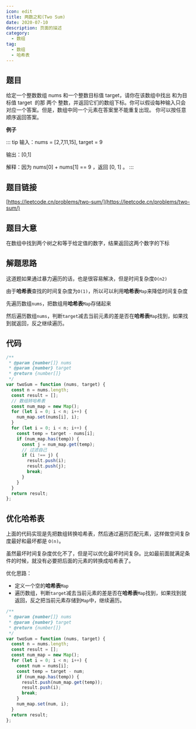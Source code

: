 ```yaml
---
icon: edit
title: 两数之和(Two Sum)
date: 2020-07-10
description: 页面的描述
category:
  - 数组
tag:
  - 数组
  - 哈希表
---
```


## 题目

给定一个整数数组 nums 和一个整数目标值 target，请你在该数组中找出 和为目标值 target  的那 两个 整数，并返回它们的数组下标。你可以假设每种输入只会对应一个答案。但是，数组中同一个元素在答案里不能重复出现。
你可以按任意顺序返回答案。

**例子**

::: tip
输入：nums = [2,7,11,15], target = 9

输出：[0,1]

解释：因为 nums[0] + nums[1] == 9 ，返回 [0, 1] 。
:::


## 题目链接

[https://leetcode.cn/problems/two-sum/](https://leetcode.cn/problems/two-sum/)

## 题目大意

在数组中找到两个树之和等于给定值的数字，结果返回这两个数字的下标

## 解题思路

这道题如果通过暴力遍历的话，也是很容易解决，但是时间复杂度`O(n2)`

由于**哈希表**查找的时间复杂度为`O(1)`，所以可以利用**哈希表**`Map`来降低时间复杂度

先遍历数组`nums`，把数组用**哈希表**`Map`存储起来

然后遍历数组`nums`，判断`target`减去当前元素的差是否在**哈希表**`Map`找到，如果找到就返回，反之继续遍历。

## 代码

```javascript
/**
 * @param {number[]} nums
 * @param {number} target
 * @return {number[]}
 */
var twoSum = function (nums, target) {
  const n = nums.length;
  const result = [];
  // 数组转哈希表
  const num_map = new Map();
  for (let i = 0; i < n; i++) {
    num_map.set(nums[i], i);
  }
  for (let i = 0; i < n; i++) {
    const temp = target - nums[i];
    if (num_map.has(temp)) {
      const j = num_map.get(temp);
      // 过滤自己
      if (i !== j) {
        result.push(i);
        result.push(j);
        break;
      }
    }
  }
  return result;
};
```

## 优化哈希表

上面的代码实现是先把数组转换哈希表，然后通过遍历匹配元素，这样做空间复杂度最好和最坏都是 `O(n)`。

虽然最坏时间复杂度优化不了，但是可以优化最坏时间复杂。比如最前面就满足条件的时候，就没有必要把后面的元素的转换成哈希表了。

优化思路：

- 定义一个空的**哈希表**`Map`
- 遍历数组，判断`target`减去当前元素的差是否在**哈希表**`Map`找到，如果找到就返回，反之把当前元素存储到`Map`中，继续遍历。

```javascript
/**
 * @param {number[]} nums
 * @param {number} target
 * @return {number[]}
 */
var twoSum = function (nums, target) {
  const n = nums.length;
  const result = [];
  const num_map = new Map();
  for (let i = 0; i < n; i++) {
    const num = nums[i];
    const temp = target - num;
    if (num_map.has(temp)) {
      result.push(num_map.get(temp));
      result.push(i);
      break;
    }
    num_map.set(num, i);
  }
  return result;
};
```